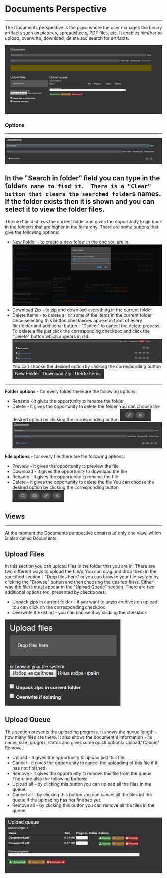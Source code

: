 # Documents Perspective
---
The Documents perspective is the place where the user manages the binary artifacts such as pictures, 
spreadsheets, PDF files, etc. It enables him/her to upload, overwrite, download, delete and search for artifacts.

![Documents Perspective](img1.JPG)

### Options
---

![Search](searchfolder.JPG)

In the "Search in folder" field you can type in the folder`s name to find it. 
There is a "Clear" button that clears the searched folder`s names.
If the folder exists then it is shown and you can select it to view the folder files.
---
The next field shows the current folder and gives the opportunity to go back in the folder/s that are higher in the hierarchy.
There are some buttons that give the following options:
 - New Folder - to create a new folder in the one you are in.
 ![New Folder](newfolder.JPG)
 - Download Zip - to zip and download everything in the current folder
 - Delete Items - to delete all or some of the items in the current folder
 Once selecting this button checkboxes appear in front of every file/folder and additional button - "Cancel" to cancel the delete process.
 To delete a file just click the corresponding checkbox and click the "Delete" button which appears in red.
  ![Delete](delete.JPG)
 You can choose the desired option by clicking the corresponding button ![Options](options.JPG)
---
**Folder options** - for every folder there are the following options:  
 - Rename - it gives the opportunity to rename the folder 
 - Delete - it gives the opportunity to delete the folder
You can choose the desired option by clicking the corresponding button ![Folder options](folderoptions.JPG)
![In Folder](infolder.JPG)

**File options** - for every file there are the following options: 
 - Preview - it gives the opportunity to preview the file
 - Download - it gives the opportunity to download the file
 - Rename - it gives the opportunity to rename the file
 - Delete - it gives the opportunity to  delete the file
You can choose the desired option by clicking the corresponding button ![File options](fileoptions.JPG)

## Views
---
At the moment the Documents perspective consists of only one view, which is also called Documents.

## Upload Files
In this section you can upload files in the folder that you are in.
There are two different ways to upload the file/s. 
You can drag and drop them in the specified section - "Drop files here" or 
you can browse your file system by clicking the "Browse" button and then choosing the desired file/s.
Either way the file/s must appear in the "Upload Queue" section.
There are two additional options too, presented by checkboxes:
 - Unpack zips in current folder - if you want to unzip archives on upload tou can click on the corresponding checkbox
 - Overwrite if existing - you can choose it by clicking the checkbox
 
![Upload Files](uploadfiles.JPG)

## Upload Queue
This section presents the uploading progress.
It shows the queue length - how many files are there.
It also shows the document`s information - its name, size, progres,  status and gives some quick options: Upload/ Cancel/ Remove.
 - Upload - it gives the opportunity to upload just this file.
 - Cancel - it gives the opportunity to cancel the uploading of this file if it has not finished.
 - Remove  - it gives the opportunity to remove this file from the queue
There are also the following buttons:
 - Upload all - by clicking this button you can upload all the files in the queue.
 - Cancel all - by clicking this button you can cancel all the files int the queue if the uploading has not finished yet.
 - Remove all - by clicking this button you can remove all the files in the queue.
 
 ![Upload Queue](uploadqueue.JPG)
 
 
 